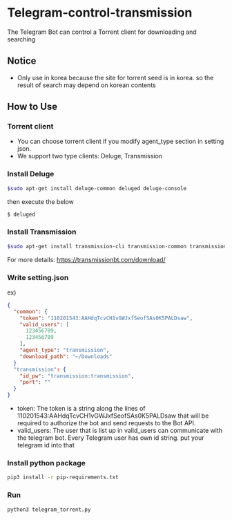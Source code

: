 # Telegram-control-transmission
The Telegram Bot can control a Torrent client for downloading and searching

## Notice
- Only use in korea because the site for torrent seed is in korea. so the result of search may depend on korean contents

## How to Use
### Torrent client
- You can choose torrent client if you modify agent_type section in setting json. 
- We support two type clients: Deluge, Transmission

### Install Deluge
```bash
$sudo apt-get install deluge-common deluged deluge-console
```
then execute the below
```bash
$ deluged
```

### Install Transmission 
```bash
$sudo apt-get install transmission-cli transmission-common transmission-daemon
```
For more details: https://transmissionbt.com/download/

### Write setting.json
ex)
```json
{
  "common": {
    "token": "110201543:AAHdqTcvCH1vGWJxfSeofSAs0K5PALDsaw",
    "valid_users": [
      123456789,
      123456789
    ],
    "agent_type": "transmission",
    "download_path": "~/Downloads"
  }
  "transmission": {
    "id_pw": "transmission:transmission",
    "port": ""
  }
}
```
* token: The token is a string along the lines of 110201543:AAHdqTcvCH1vGWJxfSeofSAs0K5PALDsaw that will be required to authorize the bot and send requests to the Bot API.
* valid_users: The user that is list up in valid_users can communicate with the telegram bot.
Every Telegram user has own id string. put your telegram id into that

### Install python package
```bash
pip3 install -r pip-requirements.txt
```
### Run
```bash
python3 telegram_torrent.py
```
